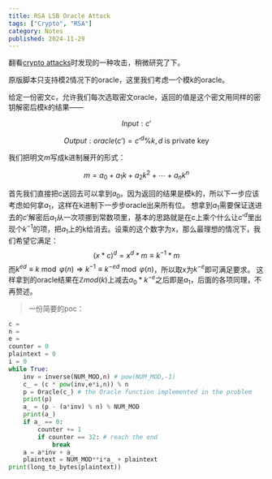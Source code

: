 ```yaml
---
title: RSA LSB Oracle Attack
tags: ["Crypto", "RSA"]
category: Notes
published: 2024-11-29
---
```

翻看[crypto attacks](https://github.com/jvdsn/crypto-attacks)时发现的一种攻击，稍微研究了下。

原版脚本只支持模2情况下的oracle，这里我们考虑一个模k的oracle。

给定一份密文c，允许我们每次选取密文oracle，返回的值是这个密文用同样的密钥解密后模k的结果——

$$Input:c'$$

$$Output:oracle(c')=c'^{d}\%k,d\ \text{is private key}$$

我们把明文$m$写成k进制展开的形式：

$$m=a_0+a_1k+a_2k^2+\cdots+a_nk^n$$

首先我们直接把c送回去可以拿到$a_0$。因为返回的结果是模k的，所以下一步应该考虑如何拿$a_1$，这样在k进制下一步步oracle出来所有位。
想拿到$a_1$需要保证送进去的$c'$解密后$a_1$从一次项挪到常数项里，基本的思路就是在c上乘个什么让$c'^d$里出现个$k^{-1}$的项，把$a_1$上的k给消去。设乘的这个数字为x，那么最理想的情况下，我们希望它满足：
$$(x*c)^d=x^d*m\equiv k^{-1}*m$$
而$k^{ed}\equiv{k}\bmod{\varphi(n)}\Rightarrow k^{-1}\equiv k^{-ed}\bmod{\varphi(n)}$，所以取x为$k^{-e}$即可满足要求。
这样拿到的oracle结果在$\mathbb{Z}mod(k)$上减去$a_0*k^{-e}$之后即是$a_1$，后面的各项同理，不再赘述。


>一份简要的poc：

```python
c = 
n = 
e = 
counter = 0
plaintext = 0
i = 0
while True:
    inv = inverse(NUM_MOD,n) # pow(NUM_MOD,-1)
    c_ = (c * pow(inv,e*i,n)) % n
    p = Oracle(c_) # the Oracle function implemented in the problem
    print(p)
    a_ = (p - (a*inv) % n) % NUM_MOD
    print(a_)
    if a_ == 0:
        counter += 1
        if counter == 32: # reach the end
            break
    a = a*inv + a_
    plaintext = NUM_MOD**i*a_ + plaintext
print(long_to_bytes(plaintext))
```
